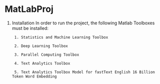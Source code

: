 # MatLabProj

1. Installation
	In order to run the project, the following Matlab Toolboxes must be installed: 

		1. Statistics and Machine Learning Toolbox

		2. Deep Learning Toolbox

		3. Parallel Computing Toolbox

        4. Text Analytics Toolbox

        5. Text Analytics Toolbox Model for fastText English 16 Billion Token Word Embedding 